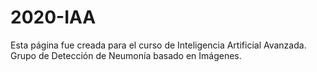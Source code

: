 # 2020-IAA
Esta página fue creada para el curso de Inteligencia Artificial Avanzada. Grupo de Detección de Neumonía basado en Imágenes.
